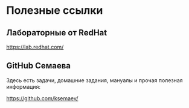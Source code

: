 # Полезные ссылки

## Лабораторные от RedHat

https://lab.redhat.com/

## GitHub Семаева

Здесь есть задачи, домашние задания, мануалы и прочая полезная информация: 

https://github.com/ksemaev/